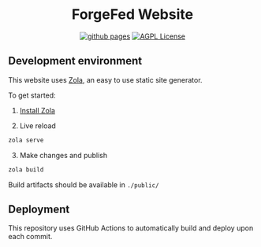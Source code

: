 <div align="center">
  <h1>ForgeFed Website</h1>

[![github pages](https://github.com/forgefedv2/website/actions/workflows/main.yml/badge.svg)](https://github.com/forgefedv2/website/actions/workflows/main.yml)
[![AGPL License](https://img.shields.io/badge/license-AGPL-blue.svg?style=flat-square)](http://www.gnu.org/licenses/agpl-3.0)

</div>

## Development environment

This website uses [Zola](https://www.getzola.org/), an easy to use static site generator.

To get started:

1. [Install Zola](https://www.getzola.org/documentation/getting-started/installation/)

2. Live reload

```bash
zola serve
```
3. Make changes and publish

```bash
zola build
```

Build artifacts should be available in `./public/`


## Deployment

This repository uses GitHub Actions to automatically build and deploy
upon each commit.
